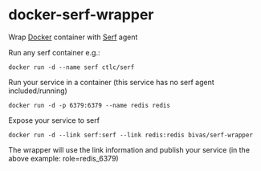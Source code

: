 docker-serf-wrapper
===================

Wrap [Docker](http://www.docker.io) container with [Serf](http://serfdom.io) agent


Run any serf container e.g.:
```
docker run -d --name serf ctlc/serf
```
Run your service in a container (this service has no serf agent included/running)
```
docker run -d -p 6379:6379 --name redis redis
```
Expose your service to serf
```
docker run -d --link serf:serf --link redis:redis bivas/serf-wrapper
```

The wrapper will use the link information and publish your service (in the above example: role=redis_6379)
